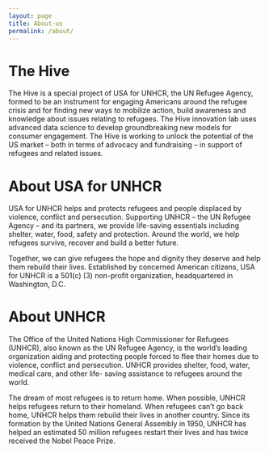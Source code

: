 ```yaml
---
layout: page
title: About-us
permalink: /about/
---
```


<h1>The Hive</h1>
<p>
  The Hive is a special project of USA for UNHCR, the UN Refugee Agency, formed to be an instrument for engaging Americans around the refugee crisis and for finding new ways to mobilize action, build awareness and knowledge about issues relating to refugees. The Hive innovation lab uses advanced data science to develop groundbreaking new models for consumer engagement. The Hive is working to unlock the potential of the US market – both in terms of advocacy and fundraising – in support of refugees and related issues.
</p>

<h1>About USA for UNHCR</h1>
<p>
  USA for UNHCR helps and protects refugees and people displaced by violence, conflict and persecution. Supporting UNHCR – the UN Refugee Agency – and its partners, we provide life-saving essentials including shelter, water, food, safety and protection. Around the world, we help refugees survive, recover and build a better future.
</p>
<p>
  Together, we can give refugees the hope and dignity they deserve and help them rebuild their lives. Established by concerned American citizens, USA for UNHCR is a 501(c) (3) non-profit organization, headquartered in Washington, D.C.
</p>
<h1>About UNHCR</h1>
<p>
  The Office of the United Nations High Commissioner for Refugees (UNHCR), also known as the UN Refugee Agency, is the world’s leading organization aiding and protecting people forced to flee their homes due to violence, conflict and persecution. UNHCR provides shelter, food, water, medical care, and other life- saving assistance to refugees around the world.
</p>
<p>
  The dream of most refugees is to return home. When possible, UNHCR helps refugees return to their homeland. When refugees can’t go back home, UNHCR   helps them rebuild their lives in another country. Since its formation by the United Nations General Assembly in 1950, UNHCR has helped an estimated 50 million refugees restart their lives and has twice received the Nobel Peace Prize.
</p>

